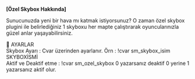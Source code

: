 **[Özel Skybox Hakkında]**

Sunucunuzda yeni bir hava mı katmak istiyorsunuz? O zaman özel skybox plugini ile belirlediğiniz 1 skyboxu her mapte çalıştırarak oyuncularınızla güzel anlar yaşayabilirsiniz.

🔵 AYARLAR<br>
Skybox Ayarı : Cvar üzerinden ayarlanır. Örn : !cvar sm_skybox_isim SKYBOXİSMİ <br>
Aktif ve Deaktif etme : !cvar sm_ozel_skybox 0 yazarsanız deaktif 0 yerine 1 yazarsanız aktif olur.<br>
